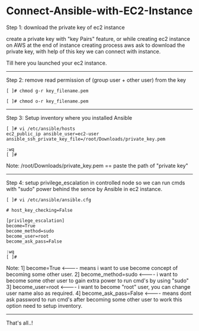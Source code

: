 # Connect-Ansible-with-EC2-Instance

Step 1: download the private key of ec2 instance

create a private key with "key Pairs" feature,
or while creating ec2 instance on AWS at the end of instance creating process aws ask 
to download the private key, with help of this key we can connect with instance.

Till here you launched your ec2 instance.

-----------------------------------------------------------------------------------
Step 2: remove read permission of (group user + other user) from the key
```	
[ ]# chmod g-r key_filename.pem

[ ]# chmod o-r key_filename.pem
```
-----------------------------------------------------------------------------------
Step 3: Setup inventory where you installed Ansible
```
[ ]# vi /etc/ansible/hosts
ec2_public_ip ansible_user=ec2-user ansible_ssh_private_key_file=/root/Downloads/private_key.pem

:wq
[ ]#
```
Note: /root/Downloads/private_key.pem == paste the path of "private key"

-----------------------------------------------------------------------------------
Step 4: setup privilege_escalation in controlled node so we can run cmds with
	      "sudo" power behind the sence by Ansible in ec2 instance.
```
[ ]# vi /etc/ansible/ansible.cfg
	
# host_key_checking=False
	
[privilege_escalation]
become=True    
become_method=sudo
become_user=root
become_ask_pass=False

:wq
[ ]#
```

Note:
1] become=True            <---- means i want to use become concept of becoming some other user.
2] become_method=sudo     <---- i want to become some other user to gain extra power to run cmd's by using "sudo"
3] become_user=root       <---- i want to become "root" user, you can change user name also as required.
4] become_ask_pass=False  <---- means dont ask password to run cmd's after becoming some other user
                                to work this option need to setup inventory.
				
-----------------------------------------------------------------------------------------------------------------------------
That's all..!
          
          
          
          
          
          
          
          
  
